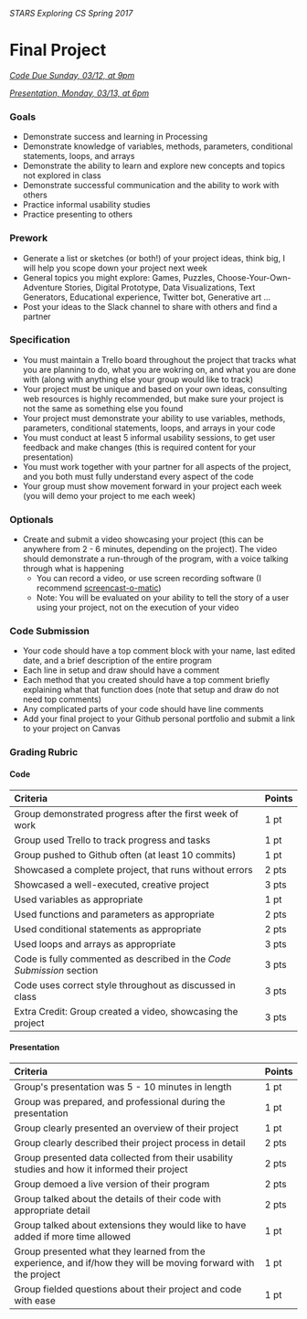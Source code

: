 _STARS Exploring CS Spring 2017_
# Final Project

_[Code Due Sunday, 03/12, at 9pm](https://canvas.uw.edu/courses/1099807/assignments/3624548)_

_[Presentation, Monday, 03/13, at 6pm](https://canvas.uw.edu/courses/1099807/assignments/3624549)_

### Goals
* Demonstrate success and learning in Processing
* Demonstrate knowledge of variables, methods, parameters, conditional statements, loops, and arrays
* Demonstrate the ability to learn and explore new concepts and topics not explored in class
* Demonstrate successful communication and the ability to work with others
* Practice informal usability studies
* Practice presenting to others

### Prework
* Generate a list or sketches (or both!) of your project ideas, think big, I will help you scope down your project next week
* General topics you might explore: Games, Puzzles, Choose-Your-Own-Adventure Stories, Digital Prototype, Data Visualizations, Text Generators, Educational experience, Twitter bot, Generative art ...
* Post your ideas to the Slack channel to share with others and find a partner

### Specification
* You must maintain a Trello board throughout the project that tracks what you are planning to do, what you are wokring on, and what you are done with (along with anything else your group would like to track)
* Your project must be unique and based on your own ideas, consulting web resources is highly recommended, but make sure your project is not the same as something else you found
* Your project must demonstrate your ability to use variables, methods, parameters, conditional statements, loops, and arrays in your code
* You must conduct at least 5 informal usability sessions, to get user feedback and make changes (this is required content for your presentation)
* You must work together with your partner for all aspects of the project, and you both must fully understand every aspect of the code
* Your group must show movement forward in your project each week (you will demo your project to me each week)

### Optionals
* Create and submit a video showcasing your project (this can be anywhere from 2 - 6 minutes, depending on the project). The video should demonstrate a run-through of the program, with a voice talking through what is happening
	* You can record a video, or use screen recording software (I recommend [screencast-o-matic](https://screencast-o-matic.com/))
	* Note: You will be evaluated on your ability to tell the story of a user using your project, not on the execution of your video

### Code Submission
* Your code should have a top comment block with your name, last edited date, and a brief description of the entire program
* Each line in setup and draw should have a comment
* Each method that you created should have a top comment briefly explaining what that function does (note that setup and draw do not need top comments)
* Any complicated parts of your code should have line comments
* Add your final project to your Github personal portfolio and submit a link to your project on Canvas

### Grading Rubric

#### Code

| Criteria | Points |
| :--- | :--- |
| Group demonstrated progress after the first week of work | 1 pt |
| Group used Trello to track progress and tasks | 1 pt |
| Group pushed to Github often (at least 10 commits) | 1 pt |
| Showcased a complete project, that runs without errors | 2 pts |
| Showcased a well-executed, creative project | 3 pts |
| Used variables as appropriate | 1 pt |
| Used functions and parameters as appropriate | 2 pts |
| Used conditional statements as appropriate | 2 pts |
| Used loops and arrays as appropriate | 3 pts |
| Code is fully commented as described in the _Code Submission_ section | 3 pts |
| Code uses correct style throughout as discussed in class | 3 pts |
| Extra Credit: Group created a video, showcasing the project | 3 pts |

#### Presentation 

| Criteria | Points |
| :--- | :--- |
| Group's presentation was 5 - 10 minutes in length | 1 pt |
| Group was prepared, and professional during the presentation | 1 pt |
| Group clearly presented an overview of their project | 1 pt |
| Group clearly described their project process in detail | 2 pts |
| Group presented data collected from their usability studies and how it informed their project | 2 pts | 
| Group demoed a live version of their program | 2 pts |
| Group talked about the details of their code with appropriate detail | 2 pts |
| Group talked about extensions they would like to have added if more time allowed | 1 pt |
| Group presented what they learned from the experience, and if/how they will be moving forward with the project | 1 pt |
| Group fielded questions about their project and code with ease | 1 pt |
